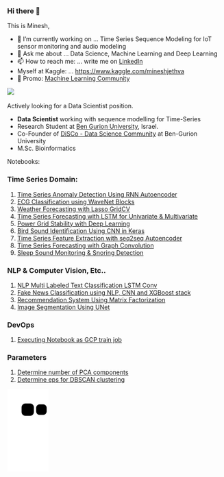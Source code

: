 ### Hi there 👋
This is Minesh, 

- 🔭 I’m currently working on ... Time Series Sequence Modeling for IoT sensor monitoring and audio modeling
- 💬 Ask me about ... Data Science, Machine Learning and Deep Learning 
- 📫 How to reach me: ... write me on [LinkedIn](https://LinkedIn.com/in/mineshjethva) 
- Myself at Kaggle: ... https://www.kaggle.com/mineshjethva
- 🧾 Promo: [Machine Learning Community](http://forum.heroml.org)

<!--
**minesh1291/Minesh1291** is a ✨ _special_ ✨ repository because its `README.md` (this file) appears on your GitHub profile.

Here are some ideas to get you started:

- 🔭 I’m currently working on ...
- 🌱 I’m currently learning ...
- 👯 I’m looking to collaborate on ...
- 🤔 I’m looking for help with ...
- 💬 Ask me about ...
- 📫 How to reach me: ...
- 😄 Pronouns: ...
- ⚡ Fun fact: ...


-->

<img src="https://github-readme-stats.vercel.app/api?username=minesh1291&show_icons=true&theme=dark" width=300>

Actively looking for a Data Scientist position. 

*  **Data Scientist** working with sequence modelling for Time-Series
*  Research Student at [Ben Gurion University](https://in.bgu.ac.il/en/Pages/default.aspx), Israel.
*  Co-Founder of [DiSCo - Data Science Community](https://www.bengis.org/disco) at Ben-Gurion University 
*  M.Sc. Bioinformatics

Notebooks:

### Time Series Domain:
1.  [Time Series Anomaly Detection Using RNN Autoencoder](https://www.kaggle.com/mineshjethva/timeseries-anomaly-detection-using-rnn-autoencoder)
2.  [ECG Classification using WaveNet Blocks](https://www.kaggle.com/mineshjethva/ecg-model)
3.  [Weather Forecasting with Lasso GridCV](https://www.kaggle.com/mineshjethva/weather-forcasting-lasso-gridcv?scriptVersionId=3567529)
4. [Time Series Forecasting with LSTM for Univariate & Multivariate](https://www.kaggle.com/mineshjethva/time-series-forecasting-with-lstm-for-uni-multivar)
5. [Power Grid Stability with Deep Learning](https://www.kaggle.com/mineshjethva/power-grid-stability-with-deep-learning)
6. [Bird Sound Identification Using CNN in Keras](https://www.kaggle.com/mineshjethva/making-prediction-with-keras-pre-trained-model?scriptVersionId=39728764)
7. [Time Series Feature Extraction with seq2seq Autoencoder](https://www.kaggle.com/mineshjethva/timeseries-featureextraction-seq2seq-autoencoder)
8. [Time Series Forecasting with Graph Convolution](https://www.kaggle.com/mineshjethva/graph-timeseries-forecasting)
9. [Sleep Sound Monitoring & Snoring Detection](https://www.kaggle.com/mineshjethva/sleep-monitoring-snoring-detection/)

### NLP & Computer Vision, Etc..
1. [NLP Multi Labeled Text Classification LSTM Conv](https://www.kaggle.com/mineshjethva/nlp-text-classification-lstm-conv?scriptVersionId=39400049)
1. [Fake News Classification using NLP, CNN and XGBoost stack](https://www.kaggle.com/mineshjethva/tomtom-fakenews-v2)
1. [Recommendation System Using Matrix Factorization](https://www.kaggle.com/mineshjethva/recommendation-system-using-matrix-factorization)
1. [Image Segmentation Using UNet](https://www.kaggle.com/mineshjethva/image-segmentation-using-unet)

### DevOps 
1. [Executing Notebook as GCP train job](https://www.kaggle.com/general/196909) 

### Parameters
1. [Determine number of PCA components](https://www.kaggle.com/mineshjethva/determine-n-pca-components?rvi=1)
1. [Determine eps for DBSCAN clustering](https://www.kaggle.com/mineshjethva/determine-eps-for-dbscan-clustering?scriptVersionId=48245677)

<img src="https://github.com/minesh1291/Minesh1291/blob/output/github-contribution-grid-snake.svg" alt="Snake animation" style="max-width:100%;">
